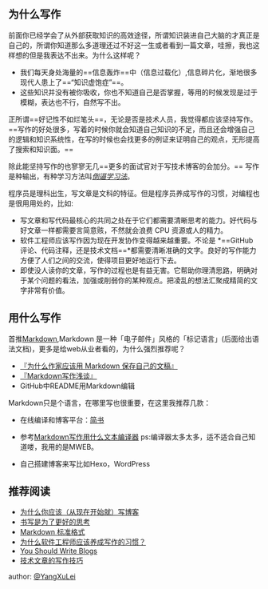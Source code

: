 

## 为什么写作

前面你已经学会了从外部获取知识的高效途径，所谓知识装进自己大脑的才真正是自己的，所谓你知道那么多道理还过不好这一生或者看到一篇文章，哇擦，我也这样想的但是我表达不出来。为什么这样呢？
 
- 我们每天身处海量的==信息轰炸==中（信息过载化）,信息碎片化，渐地很多现代人患上了==“知识虚饱症”==。 
- 这些知识并没有被你吸收，你也不知道自己是否掌握，等用的时候发现是过于模糊，表达也不行，自然写不出。

正所谓==好记性不如烂笔头==，无论是否是技术人员，我觉得都应该坚持写作。==写作的好处很多，写着的时候你就会知道自己知识的不足，而且还会增强自己的逻辑和知识系统性，在写的时候也会找更多的例证来证明自己的观点，无形提高了搜索和知识面。==

除此能坚持写作的也寥寥无几==更多的面试官对于写技术博客的会加分。== 写作是种输出，有种学习方法叫[*倒逼学习法*](http://www.jianshu.com/p/5aea7cabc642)。




程序员是理科出生，写文章是文科的特征。但是程序员养成写作的习惯，对编程也是很用用处的，比如:

- 写文章和写代码最核心的共同之处在于它们都需要清晰思考的能力。好代码与好文章一样都需要言简意赅，不然就会浪费 CPU 资源或人的精力。
- 软件工程师应该写作因为现在开发协作变得越来越重要。不论是 *==GitHub 评论、代码注释，还是技术文档==*都需要清晰准确的文字。良好的写作能力方便了人们之间的交流，使得项目更好地运行下去。
- 即使没人读你的文章，写作的过程也是有益无害。它帮助你理清思路，明确对于某个问题的看法，加强或削弱你的某种观点。把凌乱的想法汇聚成精简的文字非常有价值。<!-- 本段来自《程序员的自我修养》-->


## 用什么写作

首推[Markdown](https://zh.wikipedia.org/wiki/Markdown),Markdown 是一种「电子邮件」风格的「标记语言」(后面给出语法文档)，更多是给web从业者看的，为什么强烈推荐呢？

- [『为什么作家应该用 Markdown 保存自己的文稿』](http://www.jianshu.com/p/qqGjLN)
- [『Markdown写作浅谈』](http://www.jianshu.com/p/PpDNMG)  
- GitHub中README用Markdown编辑

Markdown只是个语言，在哪里写也很重要，在这里我推荐几款：  

- 在线编译和博客平台：[简书](www.jianshu.com)

- 参考[Markdown写作用什么文本编译器](https://www.zhihu.com/question/19637157) ps:编译器太多太多，适不适合自己知道喽，我用的是MWEB。
- 自己搭建博客来写比如Hexo，WordPress





## 推荐阅读
- [为什么你应该（从现在开始就）写博客](http://mindhacks.cn/2009/02/15/why-you-should-start-blogging-now/)
- [书写是为了更好的思考](http://mindhacks.cn/2009/02/09/writing-is-better-thinking/)
- [Markdown 标准格式](http://jgm.github.io/stmd/spec.html)
- [为什么软件工程师应该养成写作的习惯？](http://www.36kr.com/p/218600.html)
- [You Should Write Blogs](https://sites.google.com/site/steveyegge2/you-should-write-blogs)
- [技术文章的写作技巧](http://www.philo.top/2015/02/19/%E6%8A%80%E6%9C%AF%E6%96%87%E7%AB%A0%E7%9A%84%E5%86%99%E4%BD%9C%E6%8A%80%E5%B7%A7/)

author: [@YangXuLei](https://www.github.com/Yangxulei)

